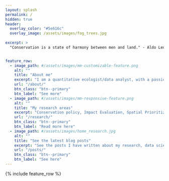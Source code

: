 ```yaml
---
layout: splash
permalink: /
hidden: true
header:
  overlay_color: "#5e616c"
  overlay_image: /assets/images/fog_trees.jpg
 
excerpt: >
  "Conservation is a state of harmony between men and land." - Aldo Leopold


feature_row:
  - image_path: #/assets/images/mm-customizable-feature.png
    alt: ""
    title: "About me"
    excerpt: "I am a quantitative ecologist/data analyst, with a passion for remote sensing, geospatial predictive modelling, econometrics, spatial conservation prioritization, and SDMs. Close to submitting a PhD in Conservation Science at RMIT University, Melbourne Australia - researching on measuring and predicting impact of private protected areas."
    url: "/about/"
    btn_class: "btn--primary"
    btn_label: "See more"
  - image_path: #/assets/images/mm-responsive-feature.png
    alt: ""
    title: "My research areas"
    excerpt: "Conservation policy, Impact Evaluation, Spatial Prioritization, Predictive Modelling"
    url: "/research/"
    btn_class: "btn--primary"
    btn_label: "Read more here"
  - image_path: #/assets/images/home_research.jpg
    alt: ""
    title: "See the latest blog posts"
    excerpt: "See the posts I have written about my research, data science, and other topics."
    url: "/posts/"
    btn_class: "btn--primary"
    btn_label: "See here"      
---
```


{% include feature_row %}